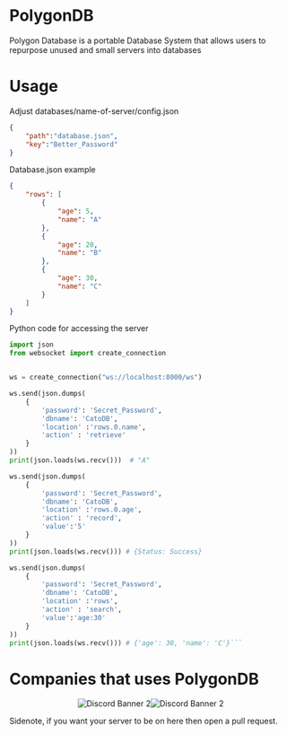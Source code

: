 # PolygonDB
Polygon Database is a portable Database System that allows users to repurpose unused and small servers into databases


# Usage
Adjust databases/name-of-server/config.json
```json
{
    "path":"database.json",
    "key":"Better_Password"
}
```

Database.json example
```json
{
	"rows": [
		{
			"age": 5,
			"name": "A"
		},
		{
			"age": 20,
			"name": "B"
		},
		{
			"age": 30,
			"name": "C"
		}
	]
}
```
Python code for accessing the server
```python
import json
from websocket import create_connection


ws = create_connection("ws://localhost:8000/ws")

ws.send(json.dumps(
    {
        'password': 'Secret_Password', 
        'dbname': 'CatoDB',
        'location' :'rows.0.name',
        'action' : 'retrieve'
    }
))
print(json.loads(ws.recv()))  # "A"

ws.send(json.dumps(
    {
        'password': 'Secret_Password', 
        'dbname': 'CatoDB',
        'location' :'rows.0.age',
        'action' : 'record',
        'value':'5'
    }
))
print(json.loads(ws.recv())) # {Status: Success}

ws.send(json.dumps(
    {
        'password': 'Secret_Password', 
        'dbname': 'CatoDB',
        'location' :'rows',
        'action' : 'search',
        'value':'age:30'
    }
))
print(json.loads(ws.recv())) # {'age': 30, 'name': 'C'}```
```

# Companies that uses PolygonDB

<div style="display: flex; justify-content: center;">
	<img src="https://discordapp.com/api/guilds/1024761808407498893/widget.png?style=banner2" alt="Discord Banner 2"/>
	<img src="https://discordapp.com/api/guilds/692451473698586704/widget.png?style=banner2" alt="Discord Banner 2"/>
</div>

Sidenote, if you want your server to be on here then open a pull request. 

